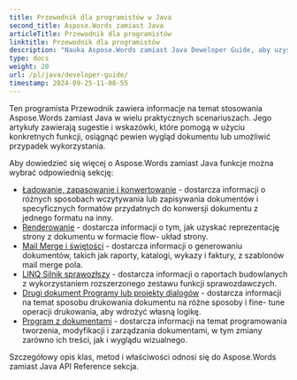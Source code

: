 ```yaml
---
title: Przewodnik dla programistów w Java
second_title: Aspose.Words zamiast Java
articleTitle: Przewodnik dla programistów
linktitle: Przewodnik dla programistów
description: "Nauka Aspose.Words zamiast Java Deweloper Guide, aby uzyskać więcej przypadków użycia, wskazówki i szczegóły techniczne."
type: docs
weight: 20
url: /pl/java/developer-guide/
timestamp: 2024-09-25-11-08-55
---
```


Ten programista Przewodnik zawiera informacje na temat stosowania Aspose.Words zamiast Java w wielu praktycznych scenariuszach. Jego artykuły zawierają sugestie i wskazówki, które pomogą w użyciu konkretnych funkcji, osiągnąć pewien wygląd dokumentu lub umożliwić przypadek wykorzystania.

Aby dowiedzieć się więcej o Aspose.Words zamiast Java funkcje można wybrać odpowiednią sekcję:

- [Ładowanie, zapasowanie i konwertowanie](/words/pl/java/loading-saving-and-converting/) - dostarcza informacji o różnych sposobach wczytywania lub zapisywania dokumentów i specyficznych formatów przydatnych do konwersji dokumentu z jednego formatu na inny.
- [Renderowanie](/words/pl/java/rendering/) - dostarcza informacji o tym, jak uzyskać reprezentację strony z dokumentu w formacie flow- układ strony.
- [Mail Merge i świętości](/words/java/mail-merge-and-reporting/) - dostarcza informacji o generowaniu dokumentów, takich jak raporty, katalogi, wykazy i faktury, z szablonów mail merge pola.
- [LINQ Silnik sprawozłszy](/words/java/linq-reporting-engine/) - dostarcza informacji o raportach budowlanych z wykorzystaniem rozszerzonego zestawu funkcji sprawozdawczych.
- [Drugi dokument Programy lub projekty dialogów](/words/pl/java/print-a-document-programmatically-or-using-dialogs/) - dostarcza informacji na temat sposobu drukowania dokumentu na różne sposoby i fine- tune operacji drukowania, aby wdrożyć własną logikę.
- [Program z dokumentami](/words/pl/java/programming-with-documents/) - dostarcza informacji na temat programowania tworzenia, modyfikacji i zarządzania dokumentami, w tym zmiany zarówno ich treści, jak i wyglądu wizualnego.

Szczegółowy opis klas, metod i właściwości odnosi się do Aspose.Words zamiast Java API Reference sekcja.
